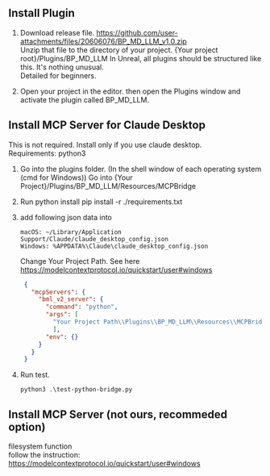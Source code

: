 
## Install Plugin

1. Download release file. https://github.com/user-attachments/files/20606076/BP_MD_LLM_v1.0.zip  
   Unzip that file to the directory of your project. {Your project root}/Plugins/BP_MD_LLM
   In Unreal, all plugins should be structured like this. It's nothing unusual.  
   Detailed for beginners.
   
2. Open your project in the editor.
   then open the Plugins window and activate the plugin called BP_MD_LLM.

## Install MCP Server for Claude Desktop 

This is not required. Install only if you use claude desktop.  
Requirements: python3

1. Go into the plugins folder. (In the shell window of each operating system (cmd for Windows))
   Go into {Your Project}/Plugins/BP_MD_LLM/Resources/MCPBridge
   
2. Run python install 
   pip install -r ./requirements.txt
   
3. add following json data into
   ```
   macOS: ~/Library/Application Support/Claude/claude_desktop_config.json
   Windows: %APPDATA%\Claude\claude_desktop_config.json
   ```

   Change Your Project Path. See here https://modelcontextprotocol.io/quickstart/user#windows
   ```json
    {
      "mcpServers": {
        "bml_v2_server": {
          "command": "python",
          "args": [
            "Your Project Path\\Plugins\\BP_MD_LLM\\Resources\\MCPBridge\\mcp-standard.py"
            ],
          "env": {}
        }
      }
    }
    ```

4. Run test.
   ```
   python3 .\test-python-bridge.py
   ```
      
## Install MCP Server (not ours, recommeded option)

filesystem function  
follow the instruction: https://modelcontextprotocol.io/quickstart/user#windows
